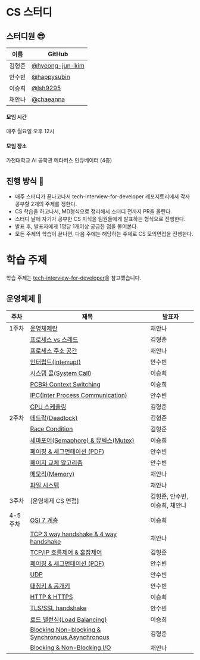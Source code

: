 # CS 스터디
## 스터디원 😎
| 이름   | GitHub                                         |
| ------ | ---------------------------------------------- |
| 김형준 | [@hyeong-jun-kim](https://github.com/hyeong-jun-kim) 
| 안수빈 | [@happysubin](https://github.com/happysubin) |
| 이승희 | [@lsh9295](https://github.com/lsh9295) |
| 채안나 | [@chaeanna](https://github.com/chaeanna) |

#### 모임 시간
매주 월요일 오후 12시

#### 모임 장소
가천대학교 AI 공학관 메타버스 인큐베이터 (4층)



## 진행 방식 🌳
* 매주 스터디가 끝나고나서 tech-interview-for-developer 레포지토리에서 각자 공부할 2개의 주제를 정한다.
* CS 학습을 하고나서, MD형식으로 정리해서 스터디 전까지 PR을 올린다.
* 스터디 날에 자기가 공부한 CS 지식을 팀원들에게 발표하는 형식으로 진행한다.
* 발표 후, 발표자에게 1명당 1개이상 궁금한 점을 물어본다.
* 모든 주제의 학습이 끝나면, 다음 주에는 해당하는 주제로 CS 모의면접을 진행한다.

# 학습 주제
학습 주제는 [tech-interview-for-developer](https://github.com/gyoogle/tech-interview-for-developer)을 참고했습니다.
## 운영체제 📌
| 주차  | 제목                                                                                                                                                               | 발표자 |
|-----|------------------------------------------------------------------------------------------------------------------------------------------------------------------|-----|
| 1주차 | [운영체제란](https://github.com/hyeong-jun-kim/CS-Study/blob/main/OS/Operating%20System.md)                                 | 채안나 |
|     | [프로세스 vs 스레드](https://github.com/hyeong-jun-kim/CS-Study/blob/main/OS/%ED%94%84%EB%A1%9C%EC%84%B8%EC%8A%A4%20vs%20%EC%8A%A4%EB%A0%88%EB%93%9C.md)                                                               | 김형준 |
|     | [프로세스 주소 공간](https://github.com/hyeong-jun-kim/CS-Study/blob/main/OS/Process%20Address%20Space.md) | 채안나 |
|     | [인터럽트(Interrupt)](https://github.com/hyeong-jun-kim/CS-Study/blob/main/OS/%EC%9D%B8%ED%84%B0%EB%9F%BD%ED%8A%B8(Interrupt).md)                                         | 안수빈 |
|     | [시스템 콜(System Call)](https://github.com/hyeong-jun-kim/CS-Study/blob/main/OS/%EC%8B%9C%EC%8A%A4%ED%85%9C%20%EC%BD%9C(System%20Call).md)                                                   | 이승희 |
|     | [PCB와 Context Switching](https://github.com/hyeong-jun-kim/CS-Study/blob/main/OS/PCB%EC%99%80%20Context%20Switching.md)                                                                                   | 이승희 |
|     | [IPC(Inter Process Communication)](https://github.com/hyeong-jun-kim/CS-Study/blob/main/OS/IPC(Inter%20Process%20Communication).md)                                                           | 안수빈 |
|     | [CPU 스케줄링](https://github.com/hyeong-jun-kim/CS-Study/blob/main/OS/CPU%20%EC%8A%A4%EC%BC%80%EC%A4%84%EB%A7%81.md)                                                           | 김형준 |
| 2주차 | [데드락(Deadlock)](https://github.com/hyeong-jun-kim/CS-Study/blob/main/OS/%EB%8D%B0%EB%93%9C%EB%9D%BD(Deadlock).md)                                 | 김형준 |
|     | [Race Condition](https://github.com/hyeong-jun-kim/CS-Study/blob/main/OS/%EA%B2%BD%EC%9F%81%20%EC%83%81%ED%83%9C(Race%20Condition).md)                                                               | 김형준 |
|     | [세마포어(Semaphore) & 뮤텍스(Mutex)](https://github.com/hyeong-jun-kim/CS-Study/blob/main/OS/%EC%84%B8%EB%A7%88%ED%8F%AC%EC%96%B4(Semaphore)%20%26%20%EB%AE%A4%ED%85%8D%EC%8A%A4(Mutex).md) | 이승희 |
|     | [페이징 & 세그먼테이션 (PDF)](https://github.com/hyeong-jun-kim/CS-Study/blob/main/OS/Paging%20and%20Segmentation.md)                                         | 안수빈 |
|     | [페이지 교체 알고리즘](https://github.com/hyeong-jun-kim/CS-Study/blob/main/OS/%ED%8E%98%EC%9D%B4%EC%A7%80%20%EA%B5%90%EC%B2%B4%20%EC%95%8C%EA%B3%A0%EB%A6%AC%EC%A6%98.md)                                                   | 안수빈 |
|     | [메모리(Memory)](https://github.com/hyeong-jun-kim/CS-Study/blob/main/OS/Memory.md)                  | 채안나 |
|     | [파일 시스템](https://github.com/hyeong-jun-kim/CS-Study/blob/main/OS/File%20System.md)                                                           | 채안나 |
| 3주차 | [운영체제 CS 면접]                                | 김형준, 안수빈, 이승희, 채안나 |
| 4-5주차 | [OSI 7 계층]()                                 | 이승희 |
|     | [TCP 3 way handshake & 4 way handshake]()                                                               | 채안나 |
|     | [TCP/IP 흐름제어 & 혼잡제어]() | 김형준 |
|     | [페이징 & 세그먼테이션 (PDF)]()                                         | 안수빈 |
|     | [UDP]()                                                   | 안수빈 |
|     | [대칭키 & 공개키]()                                                                                   | 안수빈 |
|     | [HTTP & HTTPS]()                                                           | 이승희 |
|     | [TLS/SSL handshake]()                                                           | 안수빈 |
|     | [로드 밸런싱(Load Balancing)]()                                                           | 이승희 |
|     | [Blocking,Non-blocking & Synchronous,Asynchronous]()                                                           | 김형준 |
|     | [Blocking & Non-Blocking I/O]()                                                           | 채안나 |

